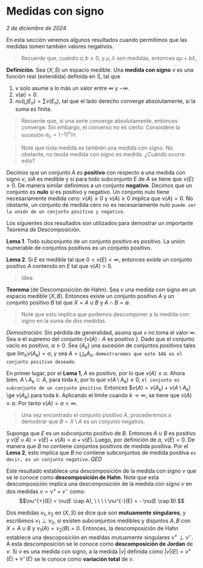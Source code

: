 # Medidas con signo
_2 de diciembre de 2024_

En esta sección veremos algunos resultados cuando permitimos que las medidas tomen también valores negativos.

> Recuerde que, cuando $a, b \ge 0$, y $\mu, \lambda$ son medidas, entonces $a \mu + b \lambda,$


**Definición**. Sea $(X, S)$ un espacio medible. Una **medida con signo** $\nu$ es una función real (extendida) definida en $S$, tal que
1. $\nu$ solo asume a lo más un valor entre $\infty$ y $-\infty$. 
2. $\nu(\emptyset) = 0$. 
3. $nu( \bigcup E_n ) = \sum \nu(E_n)$, tal que el lado derecho converge absolutamente, si la suma es finita. 

> Recuerde que, si una serie converge absolutamente, entonces converge. Sin embargo, el converso no es cierto: Consisdere la sucesión $a_n = (-1)^n / n$.

> Note que toda medida es también una medida con signo. No obstante, no teoda medida con signo es medida. ¿Cuándo ocurre esto?

Decimos que un conjunto $A$ es **positivo** con respecto a una medida con signo $\nu$, si$A$ es medible y si para todo subconjunto $E$ de $A$ se tiene que $\nu(E) \ge 0$. 
De manera similar definimos a un conjunto **negativo**. Decimos que un conjunto es **nulo** si es positivo y negativo. Un conjunto nulo tiene necesariamente medida cero: $\nu(A)  \le 0$ y $\nu(A) \ge 0$ impilca que $\nu(A) = 0$. No obstante, un conjunto de medida cero no es necesariamente nulo ```puede ser la unión de un conjunto positivo y negativo```.

Los siguientes dos resultados son utilizados para demostrar un importante Teorema de Descomposición. 

**Lema 1**. Todo subconjunto de un conjunto positivo es positivo. La unión numerable de conjuntos positivos es un conjunto positivo.

**Lema 2**. Si $E$ es medible tal que $0 < \nu(E) < \infty$, entonces existe un conjunto positivo $A$ contenido en $E$ tal que $\nu(A) > 0$. 
> Idea: 

**Teorema** (de Descomposición de Hahn). Sea $\nu$ una medida con signo en un espacio medible $(X, B)$. Entonces existe un conjunto positivo $A$ y un conjunto positivo $B$ tal que $X = A \cup B$ y $A \cap B = \emptyset.$
> Note que esto implica que podemos descomponer a la medida con signo en la suma de dos medidas.

_Demostración_: Sin pérdida de generalidad, asuma que $\nu$ no toma el valor $\infty$. Sea $\alpha$ el supremo del conjunto $\{\nu(A): A \text{ es positivo }\}$. Dado que el conjunto vacío es positivo, $\alpha \ge 0$. Sea $\{A_k\}$ una sucesión de conjuntos positivos tales que $\lim_n \nu(A_k) = \alpha$, y sea $A = \bigcup_n A_n$. ```demostraremos que este $A$ es el conjunto positivo deseado```.   

En primer lugar, por el **Lema 1**, $A$ es positivo, por lo que $\nu(A) \le \alpha$. Ahora bien, $A \setminus A_k \subset A$, para toda $k$, por lo que $\nu(A \setminus A_k) \ge 0$, ```el conjunto es subconjunto de un conjunto positivo```.  Entonces
$$\nu(A) = \nu(A_k)  + \nu(A \setminus A_k)$ \ge $\nu(A_k)$ para toda $k$. Aplicando el límite cuando $k \to \infty$, se tiene que $\nu(A) \ge \alpha$. Por tanto $\nu(A) = \alpha < \infty$.  

> Una vez encontrado el conjunto positivo $A$, procederemos a demostrar que $B = X \setminus A$ es un conjunto negativo. 

Suponga que $E$ es un subconjunto positivo de $B$. Entonces $A\cup B$ es positivo y $\nu(E \cup A) = \nu(E) + \nu(A) = \alpha  + \nu(E)$. Luego, por definición de $\alpha$, $\nu(E) = 0$. De manera que $B$ no contiene conjuntos positivos de medida positiva. Por el **Lema 2**, esto implica que $B$ no contiene subconjuntos de medida positiva ```es decir, es un conjunto negativo```. _QED_

Este resultado establece una descomposición de la medida con signo $\nu$ que se le conoce como **descomposición de Hahn**. Note que esta descomposición implica una descomposición de la medida con signo $\nu$ en dos medidas $\nu = \nu^+ + \nu^{-}$ como:
$$\nu^{+}(E) = \nu(E \cap A), \ \ \ \ \nu^{-}(E) = - \nu(E \cap B).$$

Dos medidas $\nu_1, \nu_2$ en $(X, S)$ se dice que son **mutuamente singulares**, y escribimos $\nu_1 \perp \nu_2$, si existen subconjuntos medibles y disjuntos $A, B$ con $X = A \cup B$ y $\nu_1(A) = \nu_2(B) = 0$. Entonces, la descomposición de Hahn establece una descoposición en medidas mutuamente singulares $\nu^{+}\perp \nu^{-}$. A esta descomposición se le conoce como **descomposición de Jordan** de $\nu$. Si $\nu$ es una medida con signo, a la medida $| \nu |$ definida como $|\nu|(E) = \nu^{+}(E) + \nu^{-}(E)$ se le conoce como **variación total** de $\nu$.


